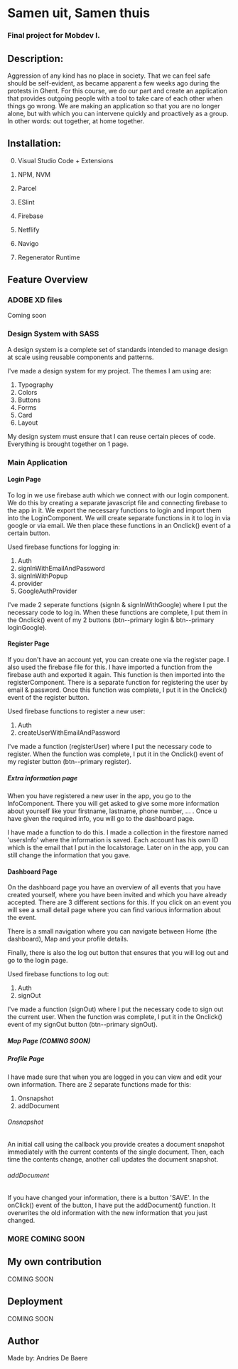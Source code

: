 # Samen uit, Samen thuis
### Final project for Mobdev I.

## Description:
Aggression of any kind has no place in society. That we can feel safe should be self-evident, as became apparent a few weeks ago during the protests in Ghent. For this course, we do our part and create an application that provides outgoing people with a tool to take care of each other when things go wrong. We are making an application so that you are no longer alone, but with which you can intervene quickly and proactively as a group. In other words: out together, at home together.

## Installation:
0) Visual Studio Code + Extensions

1) NPM, NVM
2) Parcel
3) ESlint
4) Firebase
5) Netflify
6) Navigo
7) Regenerator Runtime

## Feature Overview
### ADOBE XD files 
Coming soon

### Design System with SASS
A design system is a complete set of standards intended to manage design at scale using reusable components and patterns.

I've made a design system for my project. The themes I am using are:
1) Typography
2) Colors
3) Buttons
4) Forms
5) Card
6) Layout

My design system must ensure that I can reuse certain pieces of code. Everything is brought together on 1 page.

### Main Application

#### Login Page
To log in we use firebase auth which we connect with our login component. We do this by creating a separate javascript file and connecting firebase to the app in it. We export the necessary functions to login and import them into the LoginComponent. We will create separate functions in it to log in via google or via email. We then place these functions in an Onclick() event of a certain button.

Used firebase functions for logging in:
1) Auth
2) signInWithEmailAndPassword
3) signInWithPopup
4) provider
5) GoogleAuthProvider

I've made 2 seperate functions (signIn & signInWithGoogle) where I put the necessary code to log in. When these functions are complete, I put them in the Onclick() event of my 2 buttons (btn--primary login & btn--primary loginGoogle).

#### Register Page
If you don't have an account yet, you can create one via the register page. I also used the firebase file for this. I have imported a function from the firebase auth and exported it again. This function is then imported into the registerComponent. There is a separate function for registering the user by email & password. Once this function was complete, I put it in the Onclick() event of the register button.

Used firebase functions to register a new user:
1) Auth
2) createUserWithEmailAndPassword

I've made a function (registerUser) where I put the necessary code to register. When the function was complete, I put it in the Onclick() event of my register button (btn--primary register).

##### Extra information page
When you have registered a new user in the app, you go to the InfoComponent. There you will get asked to give some more information about yourself like your firstname, lastname, phone number, ... . Once u have given the required info, you will go to the dashboard page.

I have made a function to do this. I made a collection in the firestore named 'usersInfo' where the information is saved. Each account has his own ID which is the email that I put in the localstorage. Later on in the app, you can still change the information that you gave.

#### Dashboard Page
On the dashboard page you have an overview of all events that you have created yourself, where you have been invited and which you have already accepted. There are 3 different sections for this. If you click on an event you will see a small detail page where you can find various information about the event.

There is a small navigation where you can navigate between Home (the dashboard), Map and your profile details.

Finally, there is also the log out button that ensures that you will log out and go to the login page.

Used firebase functions to log out:
1) Auth
2) signOut

I've made a function (signOut) where I put the necessary code to sign out the current user. When the function was complete, I put it in the Onclick() event of my signOut button (btn--primary signOut).

##### Map Page (COMING SOON)

##### Profile Page
I have made sure that when you are logged in you can view and edit your own information. There are 2 separate functions made for this:

1) Onsnapshot
2) addDocument

###### Onsnapshot
An initial call using the callback you provide creates a document snapshot immediately with the current contents of the single document. Then, each time the contents change, another call updates the document snapshot.

###### addDocument
If you have changed your information, there is a button 'SAVE'. In the onClick() event of the button, I have put the addDocument() function. It overwrites the old information with the new information that you just changed.


### MORE COMING SOON

## My own contribution
COMING SOON

## Deployment
COMING SOON

## Author
Made by: Andries De Baere